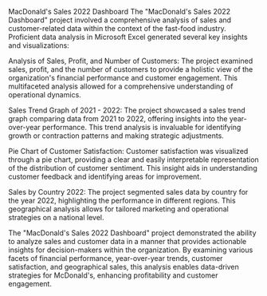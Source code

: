 MacDonald's Sales 2022 Dashboard
The "MacDonald's Sales 2022 Dashboard" project involved a comprehensive analysis of sales and customer-related data within the context of the fast-food industry. Proficient data analysis in Microsoft Excel generated several key insights and visualizations:

Analysis of Sales, Profit, and Number of Customers: The project examined sales, profit, and the number of customers to provide a holistic view of the organization's financial performance and customer engagement. This multifaceted analysis allowed for a comprehensive understanding of operational dynamics.

Sales Trend Graph of 2021 - 2022: The project showcased a sales trend graph comparing data from 2021 to 2022, offering insights into the year-over-year performance. This trend analysis is invaluable for identifying growth or contraction patterns and making strategic adjustments.

Pie Chart of Customer Satisfaction: Customer satisfaction was visualized through a pie chart, providing a clear and easily interpretable representation of the distribution of customer sentiment. This insight aids in understanding customer feedback and identifying areas for improvement.

Sales by Country 2022: The project segmented sales data by country for the year 2022, highlighting the performance in different regions. This geographical analysis allows for tailored marketing and operational strategies on a national level.

The "MacDonald's Sales 2022 Dashboard" project demonstrated the ability to analyze sales and customer data in a manner that provides actionable insights for decision-makers within the organization. By examining various facets of financial performance, year-over-year trends, customer satisfaction, and geographical sales, this analysis enables data-driven strategies for McDonald's, enhancing profitability and customer engagement.
